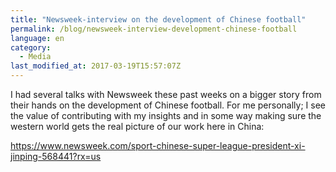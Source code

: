 ```yaml
---
title: "Newsweek-interview on the development of Chinese football"
permalink: /blog/newsweek-interview-development-chinese-football
language: en
category:
  - Media
last_modified_at: 2017-03-19T15:57:07Z
---
```


I had several talks with Newsweek these past weeks on a bigger story from their hands on the development of Chinese football. For me personally; I see the value of contributing with my insights and in some way making sure the western world gets the real picture of our work here in China:

<https://www.newsweek.com/sport-chinese-super-league-president-xi-jinping-568441?rx=us>
